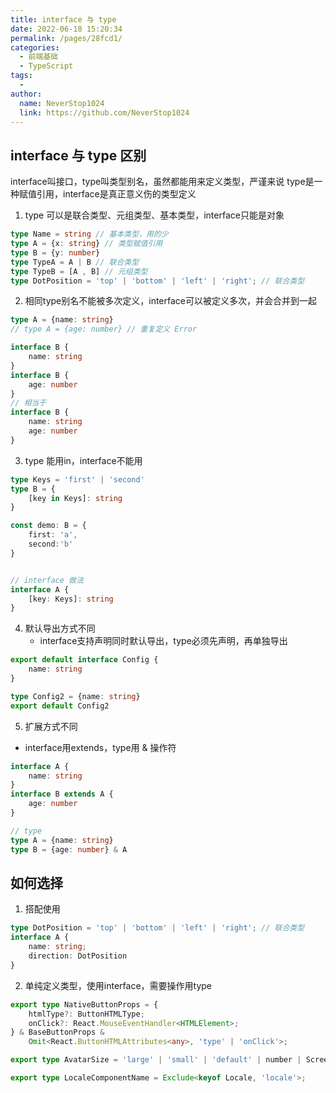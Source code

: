 ```yaml
---
title: interface 与 type
date: 2022-06-18 15:20:34
permalink: /pages/28fcd1/
categories:
  - 前端基础
  - TypeScript
tags:
  - 
author: 
  name: NeverStop1024
  link: https://github.com/NeverStop1024
---
```


## interface 与 type 区别
interface叫接口，type叫类型别名，虽然都能用来定义类型，严谨来说 type是一种赋值引用，interface是真正意义伤的类型定义

1. type 可以是联合类型、元组类型、基本类型，interface只能是对象
```typescript
type Name = string // 基本类型，用的少
type A = {x: string} // 类型赋值引用
type B = {y: number}
type TypeA = A | B // 联合类型
type TypeB = [A , B] // 元组类型
type DotPosition = 'top' | 'bottom' | 'left' | 'right'; // 联合类型
```
2. 相同type别名不能被多次定义，interface可以被定义多次，并会合并到一起
```typescript
type A = {name: string}
// type A = {age: number} // 重复定义 Error

interface B {
    name: string
}
interface B {
    age: number
}
// 相当于
interface B {
    name: string
    age: number
}
```
3. type 能用in，interface不能用
```typescript
type Keys = 'first' | 'second'
type B = {
    [key in Keys]: string
}

const demo: B = {
    first: 'a',
    second:'b'
}


// interface 做法
interface A {
    [key: Keys]: string
}
```
4. 默认导出方式不同 
   * interface支持声明同时默认导出，type必须先声明，再单独导出
```typescript
export default interface Config {
    name: string
}

type Config2 = {name: string}
export default Config2
```
5. 扩展方式不同
* interface用extends，type用 & 操作符
```typescript
interface A {
    name: string
}
interface B extends A {
    age: number
}

// type
type A = {name: string}
type B = {age: number} & A
```

## 如何选择
1. 搭配使用
```typescript
type DotPosition = 'top' | 'bottom' | 'left' | 'right'; // 联合类型
interface A {
    name: string;
    direction: DotPosition
}
```

2. 单纯定义类型，使用interface，需要操作用type
```typescript
export type NativeButtonProps = {
    htmlType?: ButtonHTMLType;
    onClick?: React.MouseEventHandler<HTMLElement>;
} & BaseButtonProps &
    Omit<React.ButtonHTMLAttributes<any>, 'type' | 'onClick'>;

export type AvatarSize = 'large' | 'small' | 'default' | number | ScreenSizeMap;

export type LocaleComponentName = Exclude<keyof Locale, 'locale'>;

```